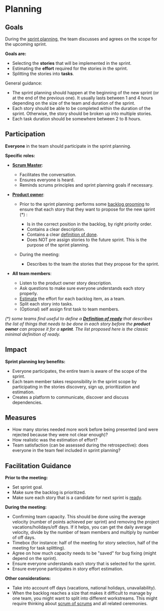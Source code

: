 # Planning

## Goals

During the [sprint planning](https://www.agilealliance.org/glossary/sprint-planning), the team discusses and agrees on the scope for the upcoming sprint.

**Goals are:**

- Selecting the **stories** that will be implemented in the sprint.
- Estimating the **effort** required for the stories in the sprint.
- Splitting the stories into **tasks**.

General guidance:

- The sprint planning should happen at the beginning of the new sprint (or at the end of the previous one). It usually lasts between 1 and 4 hours depending on the size of the team and duration of the sprint.
- Each story should be able to be completed within the duration of the sprint. Otherwise, the story should be broken up into multiple stories.
- Each task duration should be somewhere between 2 to 8 hours.

## Participation

**Everyone** in the team should participate in the sprint planning.

**Specific roles:**

- **[Scrum Master](https://www.agilealliance.org/glossary/scrum-master)**:
  - Facilitates the conversation.
  - Ensures everyone is heard.
  - Reminds scrums principles and sprint planning goals if necessary.
- **[Product owner](https://www.agilealliance.org/glossary/product-owner/)**:
  - Prior to the sprint planning: performs some [backlog grooming](../backlog-management/grooming/readme.md) to ensure that each story that they want to propose for the new sprint (*) :
  
    - Is in the correct position in the backlog, by right priority order.
    - Contains a clear description.
    - Contains a clear [definition of done](./../team-agreements/definition-of-done/readme.md).
    - Does NOT pre assign stories to the future sprint. This is the purpose of the sprint planning.
  - During the meeting:
  
    - Describes to the team the stories that they propose for the sprint.

- **All team members**:

  - Listen to the product owner story description.
  - Ask questions to make sure everyone understands each story properly.
  - [Estimate](./estimation/readme.md) the effort for each backlog item, as a team.
  - Split each story into tasks.
  - (Optional) self assign first task to team members.

*(\*) some teams find useful to define a **[Definition of ready](./../team-agreements/definition-of-ready/readme.md)** that describes the list of things that needs to be done in each story before the **product owner** can propose it for a **sprint**. The list proposed here is the classic minimal definition of ready.*

## Impact

**Sprint planning key benefits:**

- Everyone participates, the entire team is aware of the scope of the sprint.
- Each team member takes responsibility in the sprint scope by participating in the stories discovery, sign up, prioritization and estimation.
- Creates a platform to communicate, discover and discuss dependencies.

## Measures

- How many stories needed more work before being presented (and were rejected because they were not clear enough)?
- How realistic was the estimation of effort?
- Team satisfaction (can be assessed during the retrospective): does everyone in the team feel included in sprint planning?

## Facilitation Guidance

**Prior to the meeting:**

- Set sprint goal.
- Make sure the backlog is prioritized.
- Make sure each story that is a candidate for next sprint is [ready](./../team-agreements/definition-of-ready/readme.md).

**During the meeting:**

- Confirming team capacity. This should be done using the average velocity (number of points achieved per sprint) and removing the project vacations/holidays/off days. If it helps, you can get the daily average velocity, divide by the number of team members and multiply by number of off days.
- Timebox (for instance: half of the meeting for story selection, half of the meeting for task splitting).
- Agree on how much capacity needs to be "saved" for bug fixing (might depend on the sprint).
- Ensure everyone understands each story that is selected for the sprint.
- Ensure everyone participates in story effort estimation.

**Other considerations:**

- Take into account off days (vacations, national holidays, unavailability).
- When the backlog reaches a size that makes it difficult to manage by one team, you might want to split into different workstreams. This might require thinking about [scrum of scrums](./../scrum-of-scrums/readme.md) and all related ceremonies.
